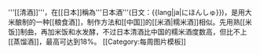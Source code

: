 '''[[清酒]]'''，在[[日本]]稱為'''日本酒'''(日文：{{lang|ja|にほんしゅ}})，是用大米酿制的一种[[粮食酒]]，制作方法和[[中国]]的[[米酒|糯米酒]]相似。先用熟[[米饭]]制曲，再加米饭和水发酵，不过日本清酒比中国的糯米酒度数高，但比不上[[蒸馏酒]]，最高可达到18%。
<noinclude>[[Category:每周图片模板]]</noinclude>
